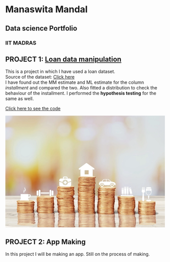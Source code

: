 # Manaswita Mandal
## Data science Portfolio
### IIT MADRAS
## **PROJECT 1**: [Loan data manipulation](https://docs.google.com/spreadsheets/d/1DYB76shXokv-JewlVeU0gy7NzvxKG9IKoA5wcCwWJ64/edit?usp=sharing)
This is a project in which I have used a loan dataset.      
Source of the dataset: [Click here](https://www.kaggle.com/apartmentguru/exploratory-lending/data)        
I have found out the MM estimate and ML estimate for the column *installment* and compared the two. Also fitted a distribution to check the behaviour of the installment. I performed the **hypothesis testing** for the same as well.         

[Click here to see the code](/code.py/Github_project.py)


![](/images/Loan_Pic_.png)


## **PROJECT 2**: App Making
In this project I will be making an app. Still on the process of making.
